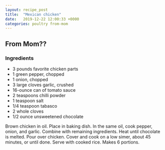 ```yaml
---
layout: recipe_post
title:  "Mexican chicken"
date:   2019-12-22 12:00:33 +0000
categories: poultry from-mom
---
```


## From Mom??
### Ingredients
* 3 pounds favorite chicken parts
* 1 green pepper, chopped
* 1 onion, chopped
* 3 large cloves garlic, crushed
* 16-ounce can of tomato sauce
* 2 teaspoons chilli powder
* 1 teaspoon salt
* 1/4 teaspoon tabasco
* 2 whole cloves
* 1/2 ounce unsweetened chocolate

Brown chicken in oil. Place in baking dish. In the same oil, cook pepper, onion, and garlic. Combine with remaining ingredients. Heat until chocolate is melted. Pour over chicken. Cover and cook on a low simer, about 45 minutes, or until done. Serve with cooked rice. Makes 6 portions.
